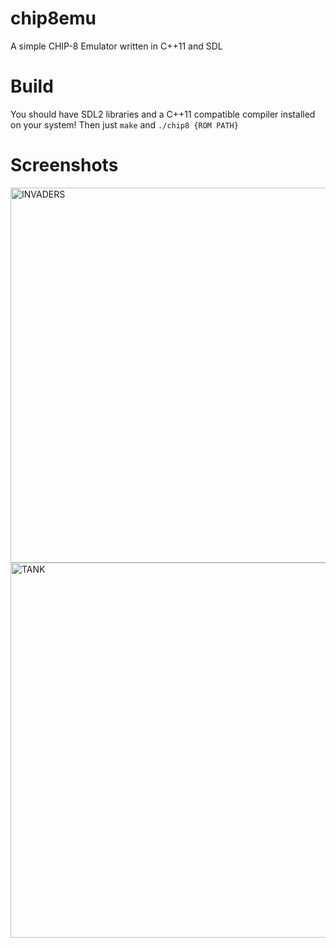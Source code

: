 # chip8emu
A simple CHIP-8 Emulator written in C++11 and SDL

# Build
You should have SDL2 libraries and a C++11 compatible compiler installed on your system!
Then just `make` and `./chip8 {ROM PATH}`

# Screenshots

<img src="https://cloud.githubusercontent.com/assets/4275654/19600423/d60d886c-97b1-11e6-9251-da7a20b0366c.png" alt="INVADERS" width="600px"/>
<img src="https://cloud.githubusercontent.com/assets/4275654/19600424/d63ea88e-97b1-11e6-8b08-436f5379d7e0.png" alt="TANK" width="600px"/>
